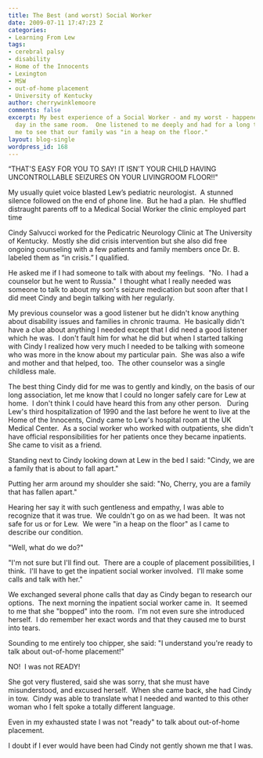 ```yaml
---
title: The Best (and worst) Social Worker
date: 2009-07-11 17:47:23 Z
categories:
- Learning From Lew
tags:
- cerebral palsy
- disability
- Home of the Innocents
- Lexington
- MSW
- out-of-home placement
- University of Kentucky
author: cherrywinklemoore
comments: false
excerpt: My best experience of a Social Worker - and my worst - happened on the same
  day in the same room.  One listened to me deeply and had for a long time; she helped
  me to see that our family was "in a heap on the floor."
layout: blog-single
wordpress_id: 168
---
```


“THAT'S EASY FOR YOU TO SAY! IT ISN'T YOUR CHILD HAVING UNCONTROLLABLE SEIZURES ON YOUR LIVINGROOM FLOOR!!"

My usually quiet voice blasted Lew’s pediatric neurologist.  A stunned silence followed on the end of phone line.  But he had a plan.  He shuffled distraught parents off to a Medical Social Worker the clinic employed part time

Cindy Salvucci worked for the Pedicatric Neurology Clinic at The University of Kentucky.  Mostly she did crisis intervention but she also did free ongoing counseling with a few patients and family members once Dr. B. labeled them as “in crisis.” I qualified.

He asked me if I had someone to talk with about my feelings.  "No.  I had a counselor but he went to Russia."  I thought what I really needed was someone to talk to about my son's seizure medication but soon after that I did meet Cindy and begin talking with her regularly.

My previous counselor was a good listener but he didn't know anything about disability issues and families in chronic trauma.  He basically didn't have a clue about anything I needed except that I did need a good listener which he was.  I don't fault him for what he did but when I started talking with Cindy I realized how very much I needed to be talking with someone who was more in the know about my particular pain.  She was also a wife and mother and that helped, too.  The other counselor was a single childless male.

The best thing Cindy did for me was to gently and kindly, on the basis of our long association, let me know that I could no longer safely care for Lew at home.  I don't think I could have heard this from any other person.   During Lew's third hospitalization of 1990 and the last before he went to live at the Home of the Innocents, Cindy came to Lew's hospital room at the UK Medical Center.  As a social worker who worked with outpatients, she didn't have official responsibilities for her patients once they became inpatients.  She came to visit as a friend.

Standing next to Cindy looking down at Lew in the bed I said: "Cindy, we are a family that is about to fall apart."

Putting her arm around my shoulder she said: "No, Cherry, you are a family that has fallen apart."

Hearing her say it with such gentleness and empathy, I was able to recognize that it was true.  We couldn't go on as we had been.  It was not safe for us or for Lew.  We were "in a heap on the floor" as I came to describe our condition.

"Well, what do we do?"

"I'm not sure but I'll find out.  There are a couple of placement possibilities, I think.  I'll have to get the inpatient social worker involved.  I'll make some calls and talk with her."

We exchanged several phone calls that day as Cindy began to research our options.  The next morning the inpatient social worker came in.  It seemed to me that she "bopped" into the room.  I'm not even sure she introduced herself.  I do remember her exact words and that they caused me to burst into tears.

Sounding to me entirely too chipper, she said: "I understand you're ready to talk about out-of-home placement!"

NO!  I was not READY!

She got very flustered, said she was sorry, that she must have misunderstood, and excused herself.  When she came back, she had Cindy in tow.  Cindy was able to translate what I needed and wanted to this other woman who I felt spoke a totally different language.

Even in my exhausted state I was not "ready" to talk about out-of-home placement.

I doubt if I ever would have been had Cindy not gently shown me that I was.
